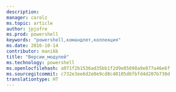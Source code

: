 ```yaml
---
description: 
manager: carolz
ms.topic: article
author: jpjofre
ms.prod: powershell
keywords: "powershell,командлет,коллекция"
ms.date: 2016-10-14
contributor: manikb
title: "Версии_модулей"
ms.technology: powershell
ms.openlocfilehash: a971f2b1536ad35bb1f2d9e85698a9e877a46e6f
ms.sourcegitcommit: c732e3ee6d2e0e9cd8c40105d6fbfd4d207b730d
translationtype: HT
---
```

